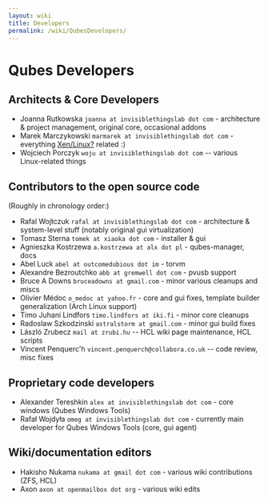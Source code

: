 ```yaml
---
layout: wiki
title: Developers
permalink: /wiki/QubesDevelopers/
---
```


Qubes Developers
================

Architects & Core Developers
----------------------------

-   Joanna Rutkowska `joanna at invisiblethingslab dot com` - architecture & project management, original core, occasional addons
-   Marek Marczykowski `marmarek at invisiblethingslab dot com` - everything [Xen/Linux?](/wiki/Xen/Linux) related :)
-   Wojciech Porczyk `woju at invisiblethingslab dot com` -- various Linux-related things

Contributors to the open source code
------------------------------------

(Roughly in chronology order:)

-   Rafal Wojtczuk `rafal at invisiblethingslab dot com` - architecture & system-level stuff (notably original gui virtualization)
-   Tomasz Sterna `tomek at xiaoka dot com` - installer & gui
-   Agnieszka Kostrzewa `a.kostrzewa at alx dot pl` - qubes-manager, docs
-   Abel Luck `abel at outcomedubious dot im` - torvm
-   Alexandre Bezroutchko `abb at gremwell dot com` - pvusb support
-   Bruce A Downs `bruceadowns at gmail.com` - minor various cleanups and miscs
-   Olivier Médoc `o_medoc at yahoo.fr` - core and gui fixes, template builder generalization (Arch Linux support)
-   Timo Juhani Lindfors `timo.lindfors at iki.fi` - minor core cleanups
-   Radoslaw Szkodzinski `astralstorm at gmail.com` - minor gui build fixes
-   László Zrubecz `mail at zrubi.hu` -- HCL wiki page maintenance, HCL scripts
-   Vincent Penquerc'h `vincent.penquerch@collabora.co.uk` -- code review, misc fixes

Proprietary code developers
---------------------------

-   Alexander Tereshkin `alex at invisiblethingslab dot com` - core windows (Qubes Windows Tools)
-   Rafał Wojdyła `omeg at invisiblethingslab dot com` - currently main developer for Qubes Windows Tools (core, gui agent)

Wiki/documentation editors
--------------------------

-   Hakisho Nukama `nukama at gmail dot com` - various wiki contributions (ZFS, HCL)
-   Axon `axon at openmailbox dot org` - various wiki edits


